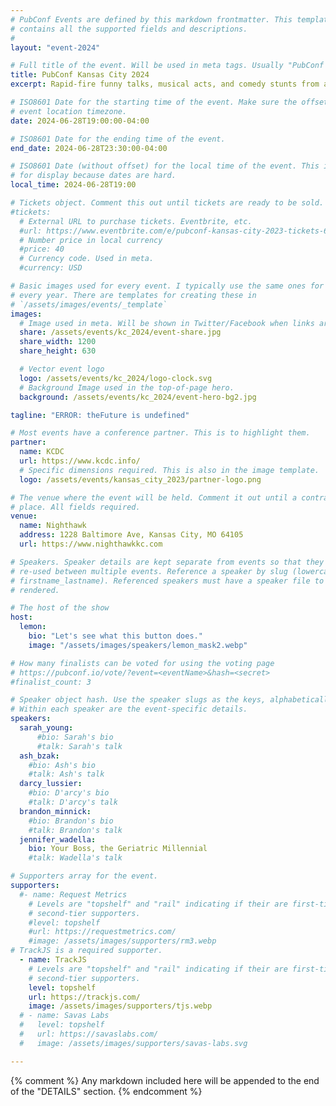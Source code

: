 ```yaml
---
# PubConf Events are defined by this markdown frontmatter. This template
# contains all the supported fields and descriptions.
#
layout: "event-2024"

# Full title of the event. Will be used in meta tags. Usually "PubConf City Year"
title: PubConf Kansas City 2024
excerpt: Rapid-fire funny talks, musical acts, and comedy stunts from amazing developers. At the pub.

# ISO8601 Date for the starting time of the event. Make sure the offset is in the
# event location timezone.
date: 2024-06-28T19:00:00-04:00

# ISO8601 Date for the ending time of the event.
end_date: 2024-06-28T23:30:00-04:00

# ISO8601 Date (without offset) for the local time of the event. This is used
# for display because dates are hard.
local_time: 2024-06-28T19:00

# Tickets object. Comment this out until tickets are ready to be sold.
#tickets:
  # External URL to purchase tickets. Eventbrite, etc.
  #url: https://www.eventbrite.com/e/pubconf-kansas-city-2023-tickets-634291331447
  # Number price in local currency
  #price: 40
  # Currency code. Used in meta.
  #currency: USD

# Basic images used for every event. I typically use the same ones for a location
# every year. There are templates for creating these in
# `/assets/images/events/_template`
images:
  # Image used in meta. Will be shown in Twitter/Facebook when links are shared.
  share: /assets/events/kc_2024/event-share.jpg
  share_width: 1200
  share_height: 630

  # Vector event logo
  logo: /assets/events/kc_2024/logo-clock.svg
  # Background Image used in the top-of-page hero.
  background: /assets/events/kc_2024/event-hero-bg2.jpg

tagline: "ERROR: theFuture is undefined"

# Most events have a conference partner. This is to highlight them.
partner:
  name: KCDC
  url: https://www.kcdc.info/
  # Specific dimensions required. This is also in the image template.
  logo: /assets/events/kansas_city_2023/partner-logo.png

# The venue where the event will be held. Comment it out until a contract is in
# place. All fields required.
venue:
  name: Nighthawk
  address: 1228 Baltimore Ave, Kansas City, MO 64105
  url: https://www.nighthawkkc.com

# Speakers. Speaker details are kept separate from events so that they can be
# re-used between multiple events. Reference a speaker by slug (lowercase,
# firstname_lastname). Referenced speakers must have a speaker file to be
# rendered.

# The host of the show
host:
  lemon:
    bio: "Let's see what this button does."
    image: "/assets/images/speakers/lemon_mask2.webp"

# How many finalists can be voted for using the voting page
# https://pubconf.io/vote/?event=<eventName>&hash=<secret>
#finalist_count: 3

# Speaker object hash. Use the speaker slugs as the keys, alphabetically listed.
# Within each speaker are the event-specific details.
speakers:
  sarah_young:
      #bio: Sarah's bio
      #talk: Sarah's talk
  ash_bzak:
    #bio: Ash's bio
    #talk: Ash's talk
  darcy_lussier:
    #bio: D'arcy's bio
    #talk: D'arcy's talk
  brandon_minnick:
    #bio: Brandon's bio
    #talk: Brandon's talk
  jennifer_wadella:
    bio: Your Boss, the Geriatric Millennial
    #talk: Wadella's talk

# Supporters array for the event.
supporters:
  #- name: Request Metrics
    # Levels are "topshelf" and "rail" indicating if their are first-tier or
    # second-tier supporters.
    #level: topshelf
    #url: https://requestmetrics.com/
    #image: /assets/images/supporters/rm3.webp
# TrackJS is a required supporter.
  - name: TrackJS
    # Levels are "topshelf" and "rail" indicating if their are first-tier or
    # second-tier supporters.
    level: topshelf
    url: https://trackjs.com/
    image: /assets/images/supporters/tjs.webp
  # - name: Savas Labs
  #   level: topshelf
  #   url: https://savaslabs.com/
  #   image: /assets/images/supporters/savas-labs.svg

---
```


{% comment %}
Any markdown included here will be appended to the end of the "DETAILS" section.
{% endcomment %}